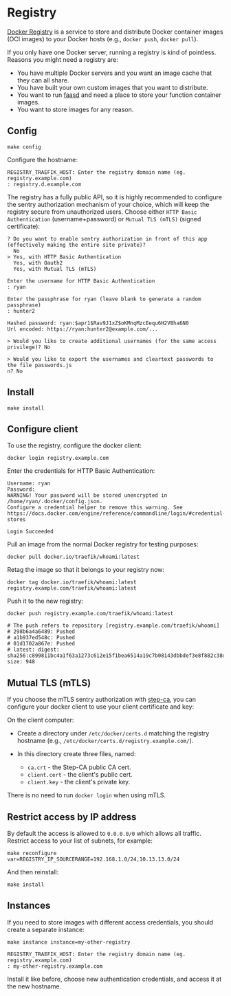 # Registry

[Docker Registry](https://distribution.github.io/distribution/) is a
service to store and distribute Docker container images (OCI images)
to your Docker hosts (e.g., `docker push`, `docker pull`).

If you only have one Docker server, running a registry is kind of
pointless. Reasons you might need a registry are:

 * You have multiple Docker servers and you want an image cache that
   they can all share.
 * You have built your own custom images that you want to distribute.
 * You want to run [faasd](../faasd) and need a place to store your
   function container images.
 * You want to store images for any reason.

## Config

```
make config
```

Configure the hostname:

```stdout
REGISTRY_TRAEFIK_HOST: Enter the registry domain name (eg. registry.example.com)
: registry.d.example.com
```

The registry has a fully public API, so it is highly recommended to
configure the sentry authorization mechanism of your choice, which
will keep the registry secure from unauthorized users. Choose either
`HTTP Basic Authentication` (username+password) or `Mutual TLS (mTLS)`
(signed certificate):

```stdout
? Do you want to enable sentry authorization in front of this app (effectively making the entire site private)?  
  No
> Yes, with HTTP Basic Authentication
  Yes, with Oauth2
  Yes, with Mutual TLS (mTLS)

Enter the username for HTTP Basic Authentication
: ryan

Enter the passphrase for ryan (leave blank to generate a random passphrase)
: hunter2

Hashed password: ryan:$apr1$Rav9J1xZ$oKMnqMzcEequ6H2VBha6N0
Url encoded: https://ryan:hunter2@example.com/...

> Would you like to create additional usernames (for the same access privilege)? No

> Would you like to export the usernames and cleartext passwords to the file passwords.js
n? No
```

## Install

```
make install
```

## Configure client

To use the registry, configure the docker client:

```
docker login registry.example.com
```

Enter the credentials for HTTP Basic Authentication:

```stdout
Username: ryan
Password: 
WARNING! Your password will be stored unencrypted in /home/ryan/.docker/config.json.
Configure a credential helper to remove this warning. See
https://docs.docker.com/engine/reference/commandline/login/#credential-stores

Login Succeeded
```

Pull an image from the normal Docker registry for testing purposes:

```
docker pull docker.io/traefik/whoami:latest
```

Retag the image so that it belongs to your registry now:

```
docker tag docker.io/traefik/whoami:latest registry.example.com/traefik/whoami:latest
```

Push it to the new registry:

```
docker push registry.example.com/traefik/whoami:latest

# The push refers to repository [registry.example.com/traefik/whoami]
# 298b6a4a6489: Pushed 
# a1b937ed548c: Pushed 
# 01d1702a867e: Pushed 
# latest: digest: sha256:c899811bc4a1f63a1273c612e15f1bea6514a19c7b08143dbbdef3e8f882c38d size: 948
```

## Mutual TLS (mTLS)

If you choose the mTLS sentry authorization with
[step-ca](../step-ca), you can configure your docker client to use
your client certificate and key:

On the client computer:

 * Create a directory under `/etc/docker/certs.d` matching the
   registry hostname (e.g.,
   `/etc/docker/certs.d/registry.example.com/`).
 * In this directory create three files, named:
 
   * `ca.crt` - the Step-CA public CA cert.
   * `client.cert` - the client's public cert.
   * `client.key` - the client's private key.

There is no need to run `docker login` when using mTLS.

## Restrict access by IP address

By default the access is allowed to `0.0.0.0/0` which allows all
traffic. Restrict access to your list of subnets, for example:

```
make reconfigure var=REGISTRY_IP_SOURCERANGE=192.168.1.0/24,10.13.13.0/24
```

And then reinstall:

```
make install
```

## Instances

If you need to store images with different access credentials, you
should create a separate instance:

```
make instance instance=my-other-registry
```

```stdout
REGISTRY_TRAEFIK_HOST: Enter the registry domain name (eg. registry.example.com)
: my-other-registry.example.com
```

Install it like before, choose new authentication credentials, and
access it at the new hostname.
